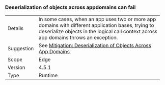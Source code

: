 ### Deserialization of objects across appdomains can fail

|   |   |
|---|---|
|Details|In some cases, when an app uses two or more app domains with different application bases, trying to deserialize objects in the logical call context across app domains throws an exception.|
|Suggestion|See [Mitigation: Deserialization of Objects Across App Domains](~/docs/framework/migration-guide/mitigation-deserialization-of-objects-across-app-domains.md).|
|Scope|Edge|
|Version|4.5.1|
|Type|Runtime|

